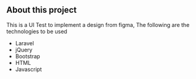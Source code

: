 
## About this project

This is a UI Test to implement a design from figma, The following are the technologies to be used

- Laravel
- jQuery
- Bootstrap
- HTML
- Javascript

